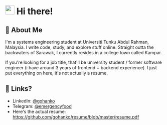 # <img src="https://media.giphy.com/media/hvRJCLFzcasrR4ia7z/giphy.gif" width="29px" height="29px"> Hi there!

## 🚀 About Me
I'm a systems engineering student at Universiti Tunku Abdul Rahman, Malaysia. I write code, study, and explore stuff online. 
Straight outta the backwaters of Sarawak, I currently resides in a college town called Kampar.

If you're looking for a job title, that'll be university student / former software engineer (i have around 3 years of frontend + backend experience). I just put everything on here, it's not actually a resume.

## 🔗 Links?

- LinkedIn: [@gohanko](https://www.linkedin.com/in/gohanko/)
- Telegram: [@emergencyfood](https://t.me/emergencyfood)
- Here's the actual resume: https://github.com/gohanko/resume/blob/master/resume.pdf
